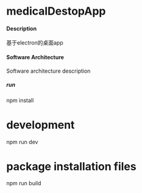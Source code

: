 # medicalDestopApp

#### Description
基于electron的桌面app

#### Software Architecture
Software architecture description

##### run
npm install

# development
npm run dev

# package installation files
npm run build

